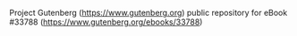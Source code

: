 Project Gutenberg (https://www.gutenberg.org) public repository for eBook #33788 (https://www.gutenberg.org/ebooks/33788)
